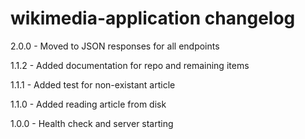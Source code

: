 # wikimedia-application changelog
2.0.0 - Moved to JSON responses for all endpoints

1.1.2 - Added documentation for repo and remaining items

1.1.1 - Added test for non-existant article

1.1.0 - Added reading article from disk

1.0.0 - Health check and server starting
